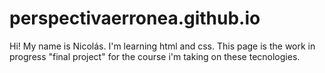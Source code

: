# perspectivaerronea.github.io

Hi! My name is Nicolás. I'm learning html and css. This page is the work in progress "final project" for the course i'm taking on these tecnologies.
